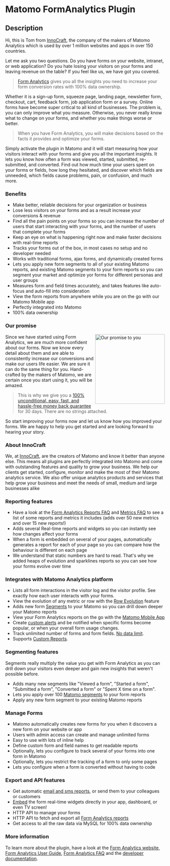# Matomo FormAnalytics Plugin

## Description 

Hi, this is Tom from [InnoCraft](https://www.innocraft.com), the company of the makers of Matomo Analytics which is used 
by over 1 million websites and apps in over 150 countries.

Let me ask you two questions. Do you have forms on your website, intranet, or web application? Do you hate losing your 
visitors on your forms and leaving revenue on the table? If you feel like us, we have got you covered. 

> [Form Analytics](https://www.form-analytics.net) gives you all the insights you need to increase your form conversion rates with 100% data ownership. 
 
Whether it is a sign-up form, squeeze page, landing page, newsletter form, checkout, cart, feedback form, job application form or a survey. Online forms have become super critical to all kind of businesses. The problem is, you can only improve what you measure. Otherwise, you never really know what to change on your forms, and whether you make things worse or better. 
 
> When you have Form Analytics, you will make decisions based on the facts it provides and optimize your forms. 

Simply activate the plugin in Matomo and it will start measuring how your visitors interact with your forms and give you all the important insights. It lets you know how often a form was viewed, started, submitted, re-submitted, and converted. Find out how much time your users spent on your forms or fields, how long they hesitated, and discover which fields are unneeded, which fields cause problems, pain, or confusion, and much more.

### Benefits

* Make better, reliable decisions for your organization or business
* Lose less visitors on your forms and as a result increase your conversions & revenue
* Find all the pain points on your forms so you can increase the number of users that start interacting with your forms, and the number of users that complete your forms
* Keep an eye on what is happening right now and make faster decisions with real-time reports
* Tracks your forms out of the box, in most cases no setup and no developer needed
* Works with traditional forms, ajax forms, and dynamically created forms
* Lets you apply new form segments to all of your existing Matomo reports, and existing Matomo segments to your form reports so you can segment your market and optimize yor forms for different personas and user groups
* Measures form and field times accurately, and takes features like auto-focus and auto-fill into consideration
* View the form reports from anywhere while you are on the go with our Matomo Mobile app
* Perfectly integrated into Matomo
* 100% data ownership

### Our promise

<a href="https://shop.matomo.org/refund-policy/" target="_blank"><img src="https://shop.matomo.org/wp-content/uploads/2016/10/money_back-300x294.png" style="width:220px;float:right;margin-bottom: 10px;" alt="Our promise to you"></a>Since we have started using Form Analytics, we are much more confident about our forms. Now we know every detail about them and are able to consistently increase our conversions and make our users life easier. We are sure it can do the same thing for you. Hand-crafted by the makers of Matomo, we are certain once you start using it, you will be amazed.

> This is why we give you a [100% unconditional, easy, fast, and hassle-free money back guarantee](https://shop.matomo.org/refund-policy/) for 30 days. There are no strings attached.

So start improving your forms now and let us know how you improved your forms. We are happy to help you get started and are looking forward to hearing your story.

### About InnoCraft

We, at [InnoCraft](https://www.innocraft.com), are the creators of Matomo and know it better than anyone else. This means all plugins are perfectly integrated into Matomo and come with outstanding features and quality to grow your business. We help our clients get started, configure, monitor and make the most of their Matomo analytics service. We also offer unique analytics products and services that help grow your business and meet the needs of small, medium and large businesses alike

### Reporting features

* Have a look at the [Form Analytics Reports FAQ](https://matomo.org/faq/form-analytics/faq_23738/) and [Metrics FAQ](https://matomo.org/faq/form-analytics/faq_23737/) to see a list of some reports and metrics it includes (adds over 50 new metrics and over 15 new reports!)
* Adds several Real-time reports and widgets so you can instantly see how changes affect your forms
* When a form is embedded on several of your pages, automatically generates a report for each of your page so you can compare how the behaviour is different on each page
* We understand that static numbers are hard to read. That's why we added heaps of evolution and sparklines reports so you can see how your forms evolve over time

### Integrates with Matomo Analytics platform
* Lists all form interactions in the visitor log and the visitor profile. See exactly how each user interacts with your forms.
* View the evolution of any metric or row with the [Row Evolution](https://matomo.org/docs/row-evolution/) feature
* Adds new form [Segments](https://matomo.org/docs/segmentation/) to your Matomo so you can drill down deeper your Matomo reports 
* View your Form Analytics reports on the go with the [Matomo Mobile App](https://matomo.org/mobile/)
* Create [custom alerts](https://plugins.matomo.org/CustomAlerts) and be notified when specific forms become popular, or when your overall form usage changes.
* Track unlimited number of forms and form fields. [No data limit](https://matomo.org/docs/data-limits/).
* Supports [Custom Reports](https://plugins.matomo.org/CustomReports).

### Segmenting features

Segments really multiply the value you get with Form Analytics as you can drill down your visitors even deeper and gain
new insights that weren't possible before.

* Adds many new segments like "Viewed a form", "Started a form", "Submitted a form", "Converted a form" or "Spent X time on a form".
* Lets you apply over 100 [Matomo segments](https://matomo.org/docs/segmentation/) to your form reports
* Apply any new form segment to your existing Matomo reports

### Manage Forms

* Matomo automatically creates new forms for you when it discovers a new form on your website or app
* Users with admin access can create and manage unlimited forms
* Easy to use with lots of inline help
* Define custom form and field names to get readable reports 
* Optionally, lets you configure to track several of your forms into one form in Matomo
* Optionally, lets you restrict the tracking of a form to only some pages
* Lets you configure when a form is converted without having to code

### Export and API features

* Get automatic [email and sms reports](https://matomo.org/docs/email-reports/), or send them to your colleagues or customers
* [Embed](https://matomo.org/docs/embed-piwik-report/) the form real-time widgets directly in your app, dashboard, or even TV screen!
* HTTP API to manage your forms 
* HTTP API to fetch and export all [Form Analytics reports](https://developer.matomo.org/api-reference/reporting-api#FormAnalytics)
* Get access to all the raw data via MySQL for 100% data ownership

### More information

To learn more about the plugin, have a look at the [Form Analytics website](https://www.form-analytics.net), [Form Analytics User Guide](https://matomo.org/docs/form-analytics), [Form Analytics FAQ](https://matomo.org/faq/form-analytics) and the [developer documentation](https://developer.matomo.org/guides/form-analytics).
